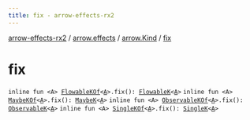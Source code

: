 ```yaml
---
title: fix - arrow-effects-rx2
---
```


[arrow-effects-rx2](../../index.html) / [arrow.effects](../index.html) / [arrow.Kind](index.html) / [fix](./fix.html)

# fix

`inline fun <A> `[`FlowableKOf`](../-flowable-k-of.html)`<`[`A`](fix.html#A)`>.fix(): `[`FlowableK`](../-flowable-k/index.html)`<`[`A`](fix.html#A)`>`
`inline fun <A> `[`MaybeKOf`](../-maybe-k-of.html)`<`[`A`](fix.html#A)`>.fix(): `[`MaybeK`](../-maybe-k/index.html)`<`[`A`](fix.html#A)`>`
`inline fun <A> `[`ObservableKOf`](../-observable-k-of.html)`<`[`A`](fix.html#A)`>.fix(): `[`ObservableK`](../-observable-k/index.html)`<`[`A`](fix.html#A)`>`
`inline fun <A> `[`SingleKOf`](../-single-k-of.html)`<`[`A`](fix.html#A)`>.fix(): `[`SingleK`](../-single-k/index.html)`<`[`A`](fix.html#A)`>`